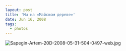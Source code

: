 ```yaml
---
layout: post
title: 'Мы на «Майском дереве»'
date: Jun 16, 2008
tags:
  - photos
---
```


![Sapegin-Artem-20D-2008-05-31-504-0497-web.jpg](upload://Sapegin-Artem-20D-2008-05-31-504-0497-web.jpg)
